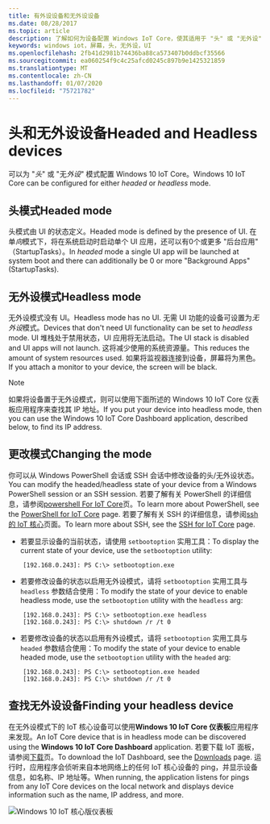 ```yaml
---
title: 有外设设备和无外设设备
ms.date: 08/28/2017
ms.topic: article
description: 了解如何为设备配置 Windows IoT Core，使其适用于 "头" 或 "无外设" 模式。
keywords: windows iot，屏幕，头，无外设，UI
ms.openlocfilehash: 2fb41d2981b74436ba88ca573407b0ddbcf35566
ms.sourcegitcommit: ea060254f9c4c25afcd0245c897b9e1425321859
ms.translationtype: MT
ms.contentlocale: zh-CN
ms.lasthandoff: 01/07/2020
ms.locfileid: "75721782"
---
```

# <a name="headed-and-headless-devices"></a><span data-ttu-id="0f75f-104">头和无外设设备</span><span class="sxs-lookup"><span data-stu-id="0f75f-104">Headed and Headless devices</span></span>

<span data-ttu-id="0f75f-105">可以为 "*头*" 或 "无*外设*" 模式配置 Windows 10 IoT Core。</span><span class="sxs-lookup"><span data-stu-id="0f75f-105">Windows 10 IoT Core can be configured for either *headed* or *headless* mode.</span></span> 

## <a name="headed-mode"></a><span data-ttu-id="0f75f-106">头模式</span><span class="sxs-lookup"><span data-stu-id="0f75f-106">Headed mode</span></span>
<span data-ttu-id="0f75f-107">头模式由 UI 的状态定义。</span><span class="sxs-lookup"><span data-stu-id="0f75f-107">Headed mode is defined by the presence of UI.</span></span> <span data-ttu-id="0f75f-108">在单*向*模式下，将在系统启动时启动单个 UI 应用，还可以有0个或更多 "后台应用" （StartupTasks）。</span><span class="sxs-lookup"><span data-stu-id="0f75f-108">In *headed* mode a single UI app will be launched at system boot and there can additionally be 0 or more "Background Apps" (StartupTasks).</span></span> 

## <a name="headless-mode"></a><span data-ttu-id="0f75f-109">无外设模式</span><span class="sxs-lookup"><span data-stu-id="0f75f-109">Headless mode</span></span>
<span data-ttu-id="0f75f-110">无外设模式没有 UI。</span><span class="sxs-lookup"><span data-stu-id="0f75f-110">Headless mode has no UI.</span></span>  <span data-ttu-id="0f75f-111">无需 UI 功能的设备可设置为*无外设*模式。</span><span class="sxs-lookup"><span data-stu-id="0f75f-111">Devices that don't need UI functionality can be set to *headless* mode.</span></span> <span data-ttu-id="0f75f-112">UI 堆栈处于禁用状态，UI 应用将无法启动。</span><span class="sxs-lookup"><span data-stu-id="0f75f-112">The UI stack is disabled and UI apps will not launch.</span></span> <span data-ttu-id="0f75f-113">这将减少使用的系统资源量。</span><span class="sxs-lookup"><span data-stu-id="0f75f-113">This reduces the amount of system resources used.</span></span> <span data-ttu-id="0f75f-114">如果将监视器连接到设备，屏幕将为黑色。</span><span class="sxs-lookup"><span data-stu-id="0f75f-114">If you attach a monitor to your device, the screen will be black.</span></span>

> [!NOTE]
> <span data-ttu-id="0f75f-115">如果将设备置于无外设模式，则可以使用下面所述的 Windows 10 IoT Core 仪表板应用程序来查找其 IP 地址。</span><span class="sxs-lookup"><span data-stu-id="0f75f-115">If you put your device into headless mode, then you can use the Windows 10 IoT Core Dashboard application, described below, to find its IP address.</span></span>

## <a name="changing-the-mode"></a><span data-ttu-id="0f75f-116">更改模式</span><span class="sxs-lookup"><span data-stu-id="0f75f-116">Changing the mode</span></span>
<span data-ttu-id="0f75f-117">你可以从 Windows PowerShell 会话或 SSH 会话中修改设备的头/无外设状态。</span><span class="sxs-lookup"><span data-stu-id="0f75f-117">You can modify the headed/headless state of your device from a Windows PowerShell session or an SSH session.</span></span> <span data-ttu-id="0f75f-118">若要了解有关 PowerShell 的详细信息，请参阅[powershell For IoT Core](../connect-your-device/PowerShell.md)页。</span><span class="sxs-lookup"><span data-stu-id="0f75f-118">To learn more about PowerShell, see the [PowerShell for IoT Core](../connect-your-device/PowerShell.md) page.</span></span> <span data-ttu-id="0f75f-119">若要了解有关 SSH 的详细信息，请参阅[ssh 的 IoT 核心](../connect-your-device/SSH.md)页面。</span><span class="sxs-lookup"><span data-stu-id="0f75f-119">To learn more about SSH, see the [SSH for IoT Core](../connect-your-device/SSH.md) page.</span></span>

* <span data-ttu-id="0f75f-120">若要显示设备的当前状态，请使用 `setbootoption` 实用工具：</span><span class="sxs-lookup"><span data-stu-id="0f75f-120">To display the current state of your device, use the `setbootoption` utility:</span></span>

~~~
    [192.168.0.243]: PS C:\> setbootoption.exe
~~~

* <span data-ttu-id="0f75f-121">若要修改设备的状态以启用无外设模式，请将 `setbootoption` 实用工具与 `headless` 参数结合使用：</span><span class="sxs-lookup"><span data-stu-id="0f75f-121">To modify the state of your device to enable headless mode, use the `setbootoption` utility with the `headless` arg:</span></span>

~~~
    [192.168.0.243]: PS C:\> setbootoption.exe headless
    [192.168.0.243]: PS C:\> shutdown /r /t 0
~~~

* <span data-ttu-id="0f75f-122">若要修改设备的状态以启用有外设模式，请将 `setbootoption` 实用工具与 `headed` 参数结合使用：</span><span class="sxs-lookup"><span data-stu-id="0f75f-122">To modify the state of your device to enable headed mode, use the `setbootoption` utility with the `headed` arg:</span></span>

~~~
    [192.168.0.243]: PS C:\> setbootoption.exe headed
    [192.168.0.243]: PS C:\> shutdown /r /t 0
~~~

## <a name="finding-your-headless-device"></a><span data-ttu-id="0f75f-123">查找无外设设备</span><span class="sxs-lookup"><span data-stu-id="0f75f-123">Finding your headless device</span></span>

<span data-ttu-id="0f75f-124">在无外设模式下的 IoT 核心设备可以使用**Windows 10 IoT Core 仪表板**应用程序来发现。</span><span class="sxs-lookup"><span data-stu-id="0f75f-124">An IoT Core device that is in headless mode can be discovered using the **Windows 10 IoT Core Dashboard** application.</span></span>  <span data-ttu-id="0f75f-125">若要下载 IoT 面板，请参阅[下载](https://go.microsoft.com/fwlink/?LinkID=708576)页。</span><span class="sxs-lookup"><span data-stu-id="0f75f-125">To download the IoT Dashboard, see the [Downloads](https://go.microsoft.com/fwlink/?LinkID=708576) page.</span></span>
<span data-ttu-id="0f75f-126">运行时，应用程序会侦听来自本地网络上的任何 IoT 核心设备的 ping，并显示设备信息，如名称、IP 地址等。</span><span class="sxs-lookup"><span data-stu-id="0f75f-126">When running, the application listens for pings from any IoT Core devices on the local network and displays device information such as the name, IP address, and more.</span></span>

![Windows 10 IoT 核心版仪表板](../media/HeadlessMode/selectDevice.png)
